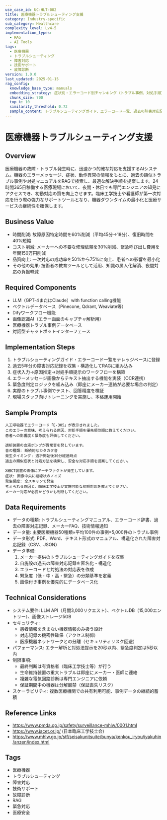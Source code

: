 ```yaml
---
use_case_id: UC-HLT-002
title: 医療機器トラブルシューティング支援
category: Industry-specific
sub_category: Healthcare
complexity_level: Lv4-5
implementation_types:
  - RAG
  - AI Tools
tags:
  - 医療機器
  - トラブルシューティング
  - 障害対応
  - 技術サポート
  - 故障診断
version: 1.0.0
last_updated: 2025-01-15
rag_config:
  knowledge_base_type: manuals
  embedding_strategy: 症状別・エラーコード別チャンキング（トラブル事例、対処手順）
  chunk_size: 700
  top_k: 10
  similarity_threshold: 0.72
  sample_content: トラブルシューティングガイド、エラーコード一覧、過去の障害対応記録、FAQドキュメント
---
```


# 医療機器トラブルシューティング支援

## Overview

医療機器の故障・トラブル発生時に、迅速かつ的確な対応を支援するAIシステム。機器のエラーメッセージ、症状、動作異常の情報をもとに、過去の類似トラブル事例や対処マニュアルをRAGで検索し、最適な解決手順を提案します。24時間365日稼働する医療現場において、夜間・休日でも専門エンジニアの知見にアクセスでき、初動対応の質を向上させます。臨床工学技士や看護師が第一次対応を行う際の強力なサポートツールとなり、機器ダウンタイムの最小化と医療サービスの継続性を確保します。

## Business Value

- 時間削減: 故障原因特定時間を60%削減（平均45分→18分）、復旧時間を40%短縮
- コスト削減: メーカーへの不要な修理依頼を30%削減、緊急呼び出し費用を年間150万円削減
- 品質向上: 一次対応の成功率を50%から75%に向上、患者への影響を最小化
- その他の効果: 技術者の教育ツールとして活用、知識の属人化解消、夜間対応の負担軽減

## Required Components

- LLM（GPT-4またはClaude）with function calling機能
- ベクトルデータベース（Pinecone, Qdrant, Weaviate等）
- Difyワークフロー機能
- 画像認識AI（エラー画面のキャプチャ解析用）
- 医療機器トラブル事例データベース
- 対話型チャットボットインターフェース

## Implementation Steps

1. トラブルシューティングガイド・エラーコード一覧をナレッジベースに登録
2. 過去5年分の障害対応記録を収集・構造化してRAGに組み込み
3. 症状入力→原因推定→対処手順提示のワークフローを構築
4. エラーメッセージ画像からテキスト抽出する機能を実装（OCR連携）
5. 緊急度判定ロジックを組み込み（即座にメーカー連絡が必要な場合の判定）
6. 実際のトラブル事例でテスト、回答精度を検証
7. 現場スタッフ向けトレーニングを実施し、本格運用開始

## Sample Prompts

```
人工呼吸器でエラーコード「E-305」が表示されました。
このエラーの意味、考えられる原因、対処手順を優先順位順に教えてください。
患者への影響度と緊急度も評価してください。
```

```
透析装置の血液ポンプが異常音を発しています。
音の種類: 断続的なカタカタ音
発生タイミング: 透析開始後30分経過時点
過去の類似症状と対処方法を検索し、安全な対応手順を提案してください。
```

```
X線CT装置の画像にアーチファクトが発生しています。
症状: 画像中央に縦線状のノイズ
発生頻度: 全スキャンで発生
考えられる原因と、臨床工学技士が実施可能な初期対応を教えてください。
メーカー対応が必要かどうかも判断してください。
```

## Data Requirements

- データの種類: トラブルシューティングマニュアル、エラーコード辞書、過去の障害対応記録、メーカーFAQ、技術情報通知
- データ量: 主要医療機器50種類×平均100件の事例=5,000件のトラブル事例
- データ形式: PDF、Word、テキスト形式のマニュアル、構造化された障害対応記録（CSV、JSON）
- データ準備:
  1. メーカー提供のトラブルシューティングガイドを収集
  2. 自施設の過去の障害対応記録を匿名化・構造化
  3. エラーコードと対処法の対応表を作成
  4. 緊急度（低・中・高・緊急）の分類基準を定義
  5. 画像付き事例を優先的にデータベース化

## Technical Considerations

- システム要件: LLM API（月間3,000リクエスト）、ベクトルDB（15,000エントリー）、画像ストレージ5GB
- セキュリティ:
  - 患者情報を含まない機器情報のみ扱う設計
  - 対応記録の機密性確保（アクセス制御）
  - 医療機器ネットワークとの分離（セキュリティリスク回避）
- パフォーマンス: エラー解析と対処法提示を20秒以内、緊急度判定は5秒以内
- 制限事項:
  - 最終判断は有資格者（臨床工学技士等）が行う
  - 生命維持装置の重大トラブルは即座にメーカー・医師に連絡
  - 複雑な電気回路診断は専門エンジニアに依頼
  - 保証期間中の機器は分解厳禁（保証喪失リスク）
- スケーラビリティ: 複数医療機関での共有利用可能、事例データの継続的蓄積

## Reference Links

- https://www.pmda.go.jp/safety/surveillance-mhlw/0001.html
- https://www.jacet.or.jp/ (日本臨床工学技士会)
- https://www.mhlw.go.jp/stf/seisakunitsuite/bunya/kenkou_iryou/iyakuhin/anzen/index.html

## Tags

- 医療機器
- トラブルシューティング
- 障害対応
- 技術サポート
- 故障診断
- RAG
- 緊急対応
- 医療安全
